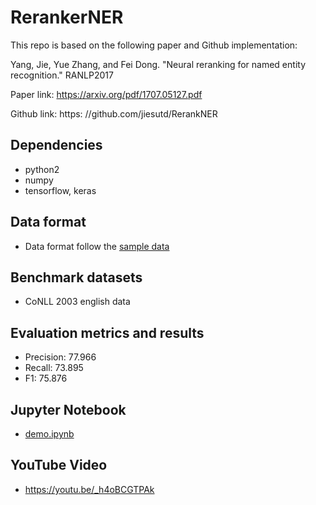 # RerankerNER
This repo is based on the following paper and Github implementation:

Yang, Jie, Yue Zhang, and Fei Dong. "Neural reranking for named entity recognition." RANLP2017

Paper link:
https://arxiv.org/pdf/1707.05127.pdf

Github link:
https: //github.com/jiesutd/RerankNER

## Dependencies
* python2
* numpy
* tensorflow, keras

## Data format
* Data format follow the [sample data](./data/small_train.txt)

## Benchmark datasets
* CoNLL 2003 english data

## Evaluation metrics and results
* Precision: 77.966
* Recall: 73.895
* F1: 75.876

## Jupyter Notebook
* [demo.ipynb](./demo.ipynb)

## YouTube Video
* https://youtu.be/_h4oBCGTPAk